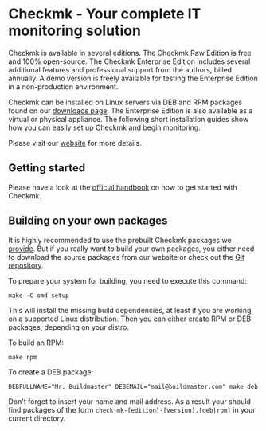 # Checkmk - Your complete IT monitoring solution

Checkmk is available in several editions. The Checkmk Raw Edition is free and
100% open-source. The Checkmk Enterprise Edition includes several additional
features and professional support from the authors, billed annually. A demo
version is freely available for testing the Enterprise Edition in a
non-production environment.

Checkmk can be installed on Linux servers via DEB and RPM packages found on
our [downloads page](https://mathias-kettner.com/download.php). The Enterprise
Edition is also available as a virtual or physical appliance. The following
short installation guides show how you can easily set up Checkmk and begin
monitoring.

Please visit our [website](https://mathias-kettner.com/check_mk.html) for more
details.

## Getting started

Please have a look at the [official
handbook](https://mathias-kettner.com/cms_introduction.html) on how to get
started with Checkmk.

## Building on your own packages

It is highly recommended to use the prebuilt Checkmk packages we
[provide](https://mathias-kettner.com/download.php). But if you really want to
build your own packages, you either need to download the source packages from
our website or check out the [Git
repository](https://github.com/tribe29/checkMK).

To prepare your system for building, you need to execute this command:

    make -C omd setup

This will install the missing build dependencies, at least if you are working on
a supported Linux distribution. Then you can either create RPM or DEB packages,
depending on your distro.

To build an RPM:

    make rpm

To create a DEB package:

    DEBFULLNAME="Mr. Buildmaster" DEBEMAIL="mail@buildmaster.com" make deb

Don't forget to insert your name and mail address. As a result your should find
packages of the form `check-mk-[edition]-[version].[deb|rpm]` in your current
directory.
